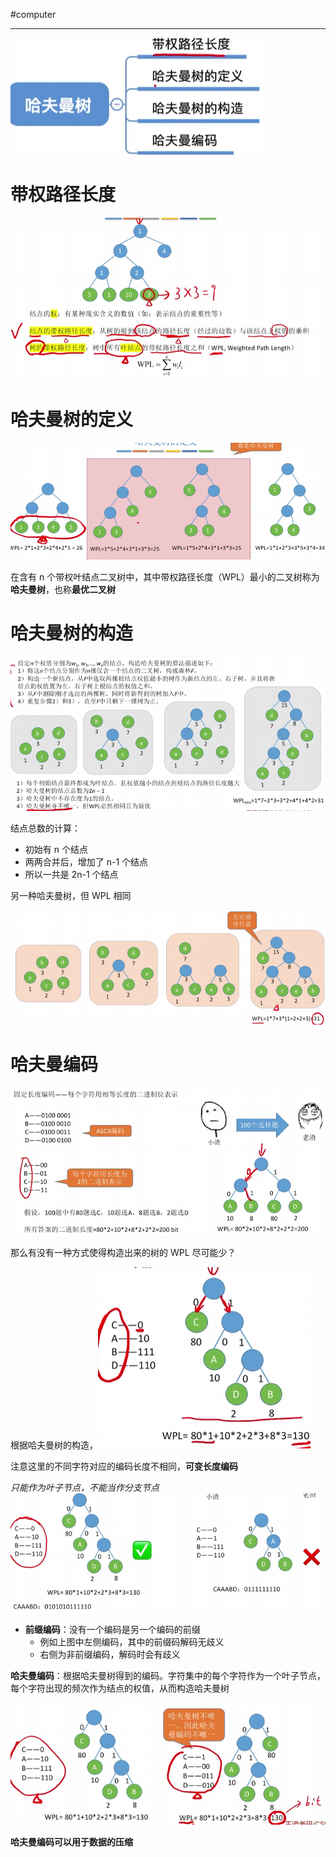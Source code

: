 #computer 

---

![](../../img/Pasted%20image%2020231227165344.png)

# 带权路径长度

![](../../img/Pasted%20image%2020231227171133.png)

# 哈夫曼树的定义

![](../../img/Pasted%20image%2020231227171339.png)

在含有 n 个带权叶结点二叉树中，其中带权路径长度（WPL）最小的二叉树称为**哈夫曼树**，也称**最优二叉树** 

# 哈夫曼树的构造

![](../../img/Pasted%20image%2020231227171507.png)

结点总数的计算：
- 初始有 n 个结点
- 两两合并后，增加了 n-1 个结点
- 所以一共是 2n-1 个结点

另一种哈夫曼树，但 WPL 相同

![](../../img/Pasted%20image%2020231227171648.png)

# 哈夫曼编码

![](../../img/Pasted%20image%2020231227171828.png)

那么有没有一种方式使得构造出来的树的 WPL 尽可能少？

根据哈夫曼树的构造，![](../../img/Pasted%20image%2020231227171946.png)

注意这里的不同字符对应的编码长度不相同，**可变长度编码**

*只能作为叶子节点，不能当作分支节点*
![](../../img/Pasted%20image%2020231227172111.png)

- **前缀编码**：没有一个编码是另一个编码的前缀
	- 例如上图中左侧编码，其中的前缀码解码无歧义
	- 右侧为非前缀编码，解码时会有歧义

**哈夫曼编码**：根据哈夫曼树得到的编码。字符集中的每个字符作为一个叶子节点，每个字符出现的频次作为结点的权值，从而构造哈夫曼树

![](../../img/Pasted%20image%2020231227172510.png)

**哈夫曼编码可以用于数据的压缩**



